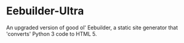 # Eebuilder-Ultra
An upgraded version of good ol' Eebuilder, a static site generator that 'converts' Python 3 code to HTML 5.
